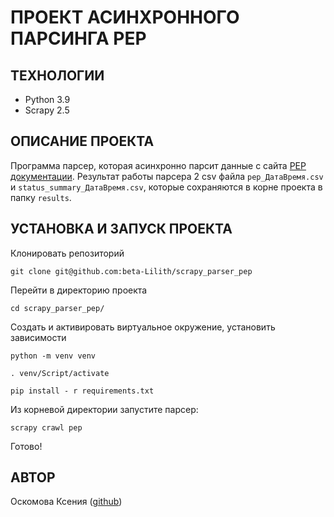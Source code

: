 # ПРОЕКТ АСИНХРОННОГО ПАРСИНГА PEP  

## ТЕХНОЛОГИИ  
- Python 3.9  
- Scrapy 2.5  

## ОПИСАНИЕ ПРОЕКТА  
Программа парсер, которая асинхронно парсит данные с сайта [PEP документации](https://peps.python.org/). Результат работы парсера 2 csv файла `pep_ДатаВремя.csv` и `status_summary_ДатаВремя.csv`, которые сохраняются в корне проекта в папку `results`. 

## УСТАНОВКА И ЗАПУСК ПРОЕКТА  
Клонировать репозиторий  
```
git clone git@github.com:beta-Lilith/scrapy_parser_pep
```  
Перейти в директорию проекта  
```
cd scrapy_parser_pep/
```  
Создать и активировать виртуальное окружение, установить зависимости  
```
python -m venv venv
```  
```
. venv/Script/activate
```  
```
pip install - r requirements.txt
```  
Из корневой директории запустите парсер:  
```
scrapy crawl pep
```  
Готово!

## АВТОР  
Оскомова Ксения ([github](https://github.com/beta-Lilith))
